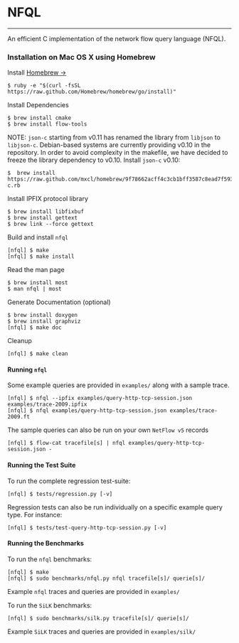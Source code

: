 # NFQL
- - - -

An efficient C implementation of the network flow query language (NFQL).

### Installation on Mac OS X using Homebrew

Install [Homebrew &rarr;](http://mxcl.github.com/homebrew/)

    $ ruby -e "$(curl -fsSL https://raw.github.com/Homebrew/homebrew/go/install)"

Install Dependencies

    $ brew install cmake
    $ brew install flow-tools

NOTE: `json-c` starting from v0.11 has renamed the library from
`libjson` to `libjson-c`. Debian-based systems are currently providing
v0.10 in the repository. In order to avoid complexity in the makefile,
we have decided to freeze the library dependency to v0.10. Install
`json-c` v0.10:

    $  brew install https://raw.github.com/mxcl/homebrew/9f78662acff4c3cb1bff3587c8ead7f5935925a9/Library/Formula/json-c.rb

Install IPFIX protocol library

    $ brew install libfixbuf
    $ brew install gettext
    $ brew link --force gettext

Build and install `nfql`

    [nfql] $ make
    [nfql] $ make install

Read the man page

    $ brew install most
    $ man nfql | most

Generate Documentation (optional)

    $ brew install doxygen
    $ brew install graphviz
    [nfql] $ make doc

Cleanup

    [nfql] $ make clean

#### Running `nfql`

Some example queries are provided in `examples/` along with a sample trace.

    [nfql] $ nfql --ipfix examples/query-http-tcp-session.json examples/trace-2009.ipfix
    [nfql] $ nfql examples/query-http-tcp-session.json examples/trace-2009.ft

The sample queries can also be run on your own `NetFlow v5` records

    [nfql] $ flow-cat tracefile[s] | nfql examples/query-http-tcp-session.json -

#### Running the Test Suite

To run the complete regression test-suite:

    [nfql] $ tests/regression.py [-v]

 Regression tests can also be run individually on a specific example
 query type. For instance:

    [nfql] $ tests/test-query-http-tcp-session.py [-v]

#### Running the Benchmarks

To run the `nfql` benchmarks:

    [nfql] $ make
    [nfql] $ sudo benchmarks/nfql.py nfql tracefile[s]/ querie[s]/

Example `nfql` traces and queries are provided in `examples/`

To run the `SiLK` benchmarks:

    [nfql] $ sudo benchmarks/silk.py tracefile[s]/ querie[s]/

Example `SiLK` traces and queries are provided in `examples/silk/`
